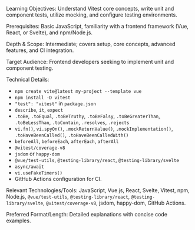 Learning Objectives: Understand Vitest core concepts, write unit and component tests, utilize mocking, and configure testing environments.

Prerequisites: Basic JavaScript, familiarity with a frontend framework (Vue, React, or Svelte), and npm/Node.js.

Depth & Scope: Intermediate; covers setup, core concepts, advanced features, and CI integration.

Target Audience: Frontend developers seeking to implement unit and component testing.

Technical Details:
*   `npm create vite@latest my-project --template vue`
*   `npm install -D vitest`
*   `"test": "vitest"` in `package.json`
*   `describe`, `it`, `expect`
*   `.toBe`, `.toEqual`, `.toBeTruthy`, `.toBeFalsy`, `.toBeGreaterThan`, `.toBeLessThan`, `.toContain`, `.resolves`, `.rejects`
*   `vi.fn()`, `vi.spyOn()`, `.mockReturnValue()`, `.mockImplementation()`, `.toHaveBeenCalled()`, `.toHaveBeenCalledWith()`
*   `beforeAll`, `beforeEach`, `afterEach`, `afterAll`
*   `@vitest/coverage-v8`
*   `jsdom` or `happy-dom`
*   `@vue/test-utils`, `@testing-library/react`, `@testing-library/svelte`
*   `async/await`
*   `vi.useFakeTimers()`
*   GitHub Actions configuration for CI.

Relevant Technologies/Tools: JavaScript, Vue.js, React, Svelte, Vitest, npm, Node.js, `@vue/test-utils`, `@testing-library/react`, `@testing-library/svelte`, `@vitest/coverage-v8`, jsdom, happy-dom, GitHub Actions.

Preferred Format/Length: Detailed explanations with concise code examples.
